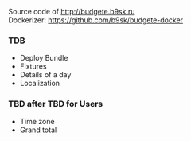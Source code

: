 Source code of http://budgete.b9sk.ru  
Dockerizer: https://github.com/b9sk/budgete-docker

### TDB
* Deploy Bundle
* Fixtures
* Details of a day
* Localization

### TBD after TBD for Users
* Time zone
* Grand total
